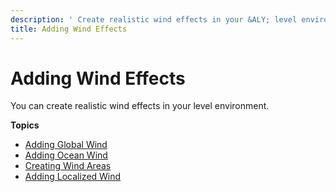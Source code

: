 ```yaml
---
description: ' Create realistic wind effects in your &ALY; level environment. '
title: Adding Wind Effects
---
```

# Adding Wind Effects<a name="weather-wind-intro"></a>

You can create realistic wind effects in your level environment\.

**Topics**
+ [Adding Global Wind](/docs/userguide/weather/wind-global.md)
+ [Adding Ocean Wind](/docs/userguide/weather/wind-ocean.md)
+ [Creating Wind Areas](/docs/userguide/weather/wind-areas.md)
+ [Adding Localized Wind](/docs/userguide/weather/wind-local.md)